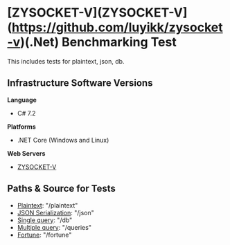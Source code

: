 # [ZYSOCKET-V](ZYSOCKET-V](https://github.com/luyikk/zysocket-v)(.Net) Benchmarking Test
This includes tests for plaintext, json, db.

## Infrastructure Software Versions
**Language**

* C# 7.2

**Platforms**

* .NET Core (Windows and Linux)

**Web Servers**

* [ZYSOCKET-V](https://github.com/luyikk/zysocket-v)

## Paths & Source for Tests

* [Plaintext](PlatformBenchmarks/Program.cs): "/plaintext"
* [JSON Serialization](PlatformBenchmarks/Program.cs): "/json"
* [Single query](PlatformBenchmarks/Program.cs): "/db"
* [Multiple query](PlatformBenchmarks/Program.cs): "/queries"
* [Fortune](PlatformBenchmarks/Program.cs): "/fortune"
